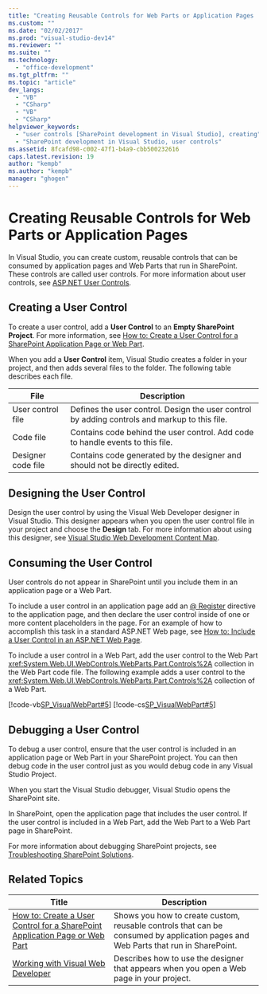 ```yaml
---
title: "Creating Reusable Controls for Web Parts or Application Pages | Microsoft Docs"
ms.custom: ""
ms.date: "02/02/2017"
ms.prod: "visual-studio-dev14"
ms.reviewer: ""
ms.suite: ""
ms.technology: 
  - "office-development"
ms.tgt_pltfrm: ""
ms.topic: "article"
dev_langs: 
  - "VB"
  - "CSharp"
  - "VB"
  - "CSharp"
helpviewer_keywords: 
  - "user controls [SharePoint development in Visual Studio], creating"
  - "SharePoint development in Visual Studio, user controls"
ms.assetid: 8fcafd98-c002-47f1-b4a9-cbb500232616
caps.latest.revision: 19
author: "kempb"
ms.author: "kempb"
manager: "ghogen"
---
```

# Creating Reusable Controls for Web Parts or Application Pages
  In Visual Studio, you can create custom, reusable controls that can be consumed by application pages and Web Parts that run in SharePoint. These controls are called user controls. For more information about user controls, see [ASP.NET User Controls](../Topic/ASP.NET%20User%20Controls.md).  
  
## Creating a User Control  
 To create a user control, add a **User Control** to an **Empty SharePoint Project**. For more information, see [How to: Create a User Control for a SharePoint Application Page or Web Part](../sharepoint/how-to-create-a-user-control-for-a-sharepoint-application-page-or-web-part.md).  
  
 When you add a **User Control** item, Visual Studio creates a folder in your project, and then adds several files to the folder. The following table describes each file.  
  
|File|Description|  
|----------|-----------------|  
|User control file|Defines the user control. Design the user control by adding controls and markup to this file.|  
|Code file|Contains code behind the user control. Add code to handle events to this file.|  
|Designer code file|Contains code generated by the designer and should not be directly edited.|  
  
## Designing the User Control  
 Design the user control by using the Visual Web Developer designer in Visual Studio. This designer appears when you open the user control file in your project and choose the **Design** tab. For more information about using this designer, see [Visual Studio Web Development Content Map](http://msdn.microsoft.com/en-us/9c31f93b-c8fb-4599-9b14-6194ec8c7539).  
  
## Consuming the User Control  
 User controls do not appear in SharePoint until you include them in an application page or a Web Part.  
  
 To include a user control in an application page add an [@ Register](http://msdn.microsoft.com/en-us/66f34922-be41-4e36-9dc8-1774d85311d1) directive to the application page, and then declare the user control inside of one or more content placeholders in the page. For an example of how to accomplish this task in a standard ASP.NET Web page, see [How to: Include a User Control in an ASP.NET Web Page](../Topic/How%20to:%20Include%20a%20User%20Control%20in%20an%20ASP.NET%20Web%20Page.md).  
  
 To include a user control in a Web Part, add the user control to the Web Part <xref:System.Web.UI.WebControls.WebParts.Part.Controls%2A> collection in the Web Part code file. The following example adds a user control to the <xref:System.Web.UI.WebControls.WebParts.Part.Controls%2A> collection of a Web Part.  
  
 [!code-vb[SP_VisualWebPart#5](../sharepoint/codesnippet/VisualBasic/sp_visualwebpart.vb/visualwebpart1/visualwebpart1.vb#5)]
 [!code-cs[SP_VisualWebPart#5](../sharepoint/codesnippet/CSharp/sp_visualwebpart.cs/visualwebpart1/visualwebpart1.cs#5)]  
  
## Debugging a User Control  
 To debug a user control, ensure that the user control is included in an application page or Web Part in your SharePoint project. You can then debug code in the user control just as you would debug code in any Visual Studio Project.  
  
 When you start the Visual Studio debugger, Visual Studio opens the SharePoint site.  
  
 In SharePoint, open the application page that includes the user control. If the user control is included in a Web Part, add the Web Part to a Web Part page in SharePoint.  
  
 For more information about debugging SharePoint projects, see [Troubleshooting SharePoint Solutions](../sharepoint/troubleshooting-sharepoint-solutions.md).  
  
## Related Topics  
  
|Title|Description|  
|-----------|-----------------|  
|[How to: Create a User Control for a SharePoint Application Page or Web Part](../sharepoint/how-to-create-a-user-control-for-a-sharepoint-application-page-or-web-part.md)|Shows you how to create custom, reusable controls that can be consumed by application pages and Web Parts that run in SharePoint.|  
|[Working with Visual Web Developer](http://msdn.microsoft.com/en-us/9c31f93b-c8fb-4599-9b14-6194ec8c7539)|Describes how to use the designer that appears when you open a Web page in your project.|  
  
  